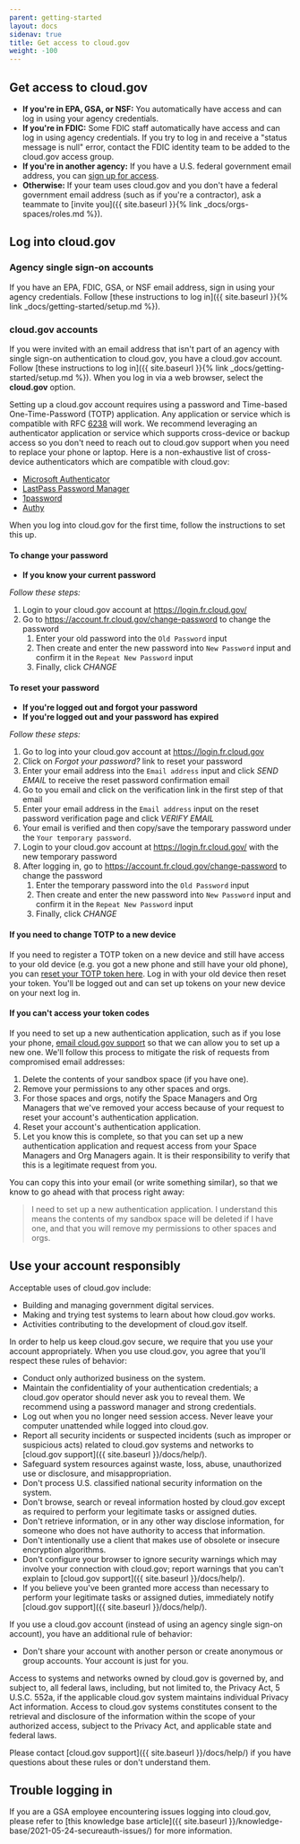 ```yaml
---
parent: getting-started
layout: docs
sidenav: true
title: Get access to cloud.gov
weight: -100
---
```


## Get access to cloud.gov

* **If you're in EPA, GSA, or NSF:** You automatically have access and can log in using your agency credentials.
* **If you're in FDIC:** Some FDIC staff automatically have access and can log in using agency credentials. If you try to log in and receive a "status message is null" error, contact the FDIC identity team to be added to the cloud.gov access group.
* **If you're in another agency:** If you have a U.S. federal government email address, you can [sign up for access](https://account.fr.cloud.gov/signup).
* **Otherwise:** If your team uses cloud.gov and you don't have a federal government email address (such as if you're a contractor), ask a teammate to [invite you]({{ site.baseurl }}{% link _docs/orgs-spaces/roles.md %}).

## Log into cloud.gov

### Agency single sign-on accounts

If you have an EPA, FDIC, GSA, or NSF email address, sign in using your agency credentials. Follow [these instructions to log in]({{ site.baseurl }}{% link _docs/getting-started/setup.md %}).

### cloud.gov accounts

If you were invited with an email address that isn't part of an agency with single sign-on authentication to cloud.gov, you have a cloud.gov account. Follow [these instructions to log in]({{ site.baseurl }}{% link _docs/getting-started/setup.md %}). When you log in via a web browser, select the **cloud.gov** option.

Setting up a cloud.gov account requires using a password and Time-based One-Time-Password (TOTP) application. Any application or service which is compatible with RFC [6238](https://tools.ietf.org/html/rfc6238) will work. We recommend leveraging an authenticator application or service which supports cross-device or backup access so you don't need to reach out to cloud.gov support when you need to replace your phone or laptop. Here is a non-exhaustive list of cross-device authenticators which are compatible with cloud.gov:

* [Microsoft Authenticator](https://www.microsoft.com/en-us/account/authenticator)
* [LastPass Password Manager](https://www.lastpass.com/solutions/business-password-manager)
* [1password](https://1password.com/)
* [Authy](https://www.authy.com/app/mobile)

When you log into cloud.gov for the first time, follow the instructions to set this up.

#### To change your password

* **If you know your current password**

*Follow these steps:*

1. Login to your cloud.gov account at <https://login.fr.cloud.gov/>
1. Go to <https://account.fr.cloud.gov/change-password> to change the password
    1. Enter your old password into the `Old Password` input
    1. Then create and enter the new password into `New Password` input and confirm it in the `Repeat New Password` input
    1. Finally, click *CHANGE*


#### To reset your password

* **If you're logged out and forgot your password**
* **If you're logged out and your password has expired**

*Follow these steps:*

1. Go to log into your cloud.gov account at <https://login.fr.cloud.gov>
1. Click on *Forgot your password?* link to reset your password
1. Enter your email address into the `Email address` input and click *SEND EMAIL* to receive the reset password confirmation email
1. Go to you email and click on the verification link in the first step of that email
1. Enter your email address in the `Email address` input on the reset password verification page and click *VERIFY EMAIL*
1. Your email is verified and then copy/save the temporary password under the `Your temporary password`.
1. Login to your cloud.gov account at <https://login.fr.cloud.gov/> with the new temporary password
1. After logging in, go to <https://account.fr.cloud.gov/change-password> to change the password
    1. Enter the temporary password into the `Old Password` input
    1. Then create and enter the new password into `New Password` input and confirm it in the `Repeat New Password` input
    1. Finally, click *CHANGE*

#### If you need to change TOTP to a new device

If you need to register a TOTP token on a new device and still have access to your old device (e.g. you got a new phone and still have your old phone),
you can [reset your TOTP token here](https://account.fr.cloud.gov/reset-totp). Log in with your old device then reset your token. You'll be
logged out and can set up tokens on your new device on your next log in.

#### If you can't access your token codes

If you need to set up a new authentication application, such as if you lose your phone, [email cloud.gov support](mailto:support@cloud.gov?subject=MFA%20reset&body=I%20need%20to%20set%20up%20a%20new%20authentication%20application.%20I%20understand%20this%20means%20the%20contents%20of%20my%20sandbox%20space%20will%20be%20deleted%20if%20I%20have%20one,%20and%20that%20you%20will%20remove%20my%20permissions%20to%20other%20spaces%20and%20orgs.) so that we can allow you to set up a new one. We'll follow this process to mitigate the risk of requests from compromised email addresses:

1. Delete the contents of your sandbox space (if you have one).
2. Remove your permissions to any other spaces and orgs.
3. For those spaces and orgs, notify the Space Managers and Org Managers that we've removed your access because of your request to reset your account's authentication application.
4. Reset your account's authentication application.
5. Let you know this is complete, so that you can set up a new authentication application and request access from your Space Managers and Org Managers again. It is their responsibility to verify that this is a legitimate request from you.

You can copy this into your email (or write something similar), so that we know to go ahead with that process right away:

> I need to set up a new authentication application. I understand this means the contents of my sandbox space will be deleted if I have one, and that you will remove my permissions to other spaces and orgs.

## Use your account responsibly

Acceptable uses of cloud.gov include:

* Building and managing government digital services.
* Making and trying test systems to learn about how cloud.gov works.
* Activities contributing to the development of cloud.gov itself.

In order to help us keep cloud.gov secure, we require that you use your account appropriately. When you use cloud.gov, you agree that you'll respect these rules of behavior:

- Conduct only authorized business on the system.
- Maintain the confidentiality of your authentication credentials; a cloud.gov operator should never ask you to reveal them. We recommend using a password manager and strong credentials.
- Log out when you no longer need session access. Never leave your computer unattended while logged into cloud.gov.
- Report all security incidents or suspected incidents (such as improper or suspicious acts) related to cloud.gov systems and networks to [cloud.gov support]({{ site.baseurl }}/docs/help/).
- Safeguard system resources against waste, loss, abuse, unauthorized use or disclosure, and misappropriation.
- Don't process U.S. classified national security information on the system.
- Don't browse, search or reveal information hosted by cloud.gov except as required to perform your legitimate tasks or assigned duties.
- Don't retrieve information, or in any other way disclose information, for someone who does not have authority to access that information.
- Don't intentionally use a client that makes use of obsolete or insecure encryption algorithms.
- Don't configure your browser to ignore security warnings which may involve your connection with cloud.gov; report warnings that you can't explain to [cloud.gov support]({{ site.baseurl }}/docs/help/).
- If you believe you've been granted more access than necessary to perform your legitimate tasks or assigned duties, immediately notify [cloud.gov support]({{ site.baseurl }}/docs/help/).

If you use a cloud.gov account (instead of using an agency single sign-on account), you have an additional rule of behavior:

- Don't share your account with another person or create anonymous or group accounts. Your account is just for you.

Access to systems and networks owned by cloud.gov is governed by, and subject to, all federal laws, including, but not limited to, the Privacy Act, 5 U.S.C. 552a, if the applicable cloud.gov system maintains individual Privacy Act information. Access to cloud.gov systems constitutes consent to the retrieval and disclosure of the information within the scope of your authorized access, subject to the Privacy Act, and applicable state and federal laws.

Please contact [cloud.gov support]({{ site.baseurl }}/docs/help/) if you have questions about these rules or don't understand them.

## Trouble logging in

If you are a GSA employee encountering issues logging into cloud.gov, please refer to [this knowledge base article]({{ site.baseurl }}/knowledge-base/2021-05-24-secureauth-issues/) for more information.